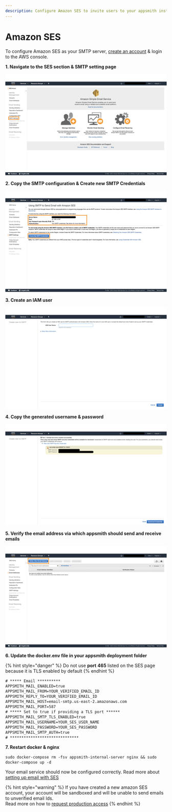 ```yaml
---
description: Configure Amazon SES to invite users to your appsmith installation
---
```


# Amazon SES

To configure Amazon SES as your SMTP server, [create an account](https://aws.amazon.com/console/) & login to the AWS console.

**1. Navigate to the SES section & SMTP setting page**

![Click to expand](/.gitbook/assets/aws-ses.png)

**2. Copy the SMTP configuration & Create new SMTP Credentials**

![Click to expand](../../.gitbook/assets/aws-smtp-config.png)

**3. Create an IAM user**

![Click to expand](../../.gitbook/assets/aws-ses-iam.png)

**4. Copy the generated username & password**

![Click to expand](../../.gitbook/assets/aws-smtp-creds.png)

**5. Verify the email address via which appsmith should send and receive emails**

![](../../.gitbook/assets/aws-verify-email.png)

  
**6. Update the docker.env file in your appsmith deployment folder**

{% hint style="danger" %}
Do not use **port** **465** listed on the SES page because it is TLS enabled by default
{% endhint %}

```text
# ***** Email **********
APPSMITH_MAIL_ENABLED=true
APPSMITH_MAIL_FROM=YOUR_VERIFIED_EMAIL_ID
APPSMITH_REPLY_TO=YOUR_VERIFIED_EMAIL_ID
APPSMITH_MAIL_HOST=email-smtp.us-east-2.amazonaws.com
APPSMITH_MAIL_PORT=587
# ***** Set to true if providing a TLS port ******
APPSMITH_MAIL_SMTP_TLS_ENABLED=true
APPSMITH_MAIL_USERNAME=YOUR_SES_USER_NAME
APPSMITH_MAIL_PASSWORD=YOUR_SES_PASSWORD
APPSMITH_MAIL_SMTP_AUTH=true
# ******************************
```

**7. Restart docker & nginx**

```text
sudo docker-compose rm -fsv appsmith-internal-server nginx && sudo docker-compose up -d 
```

Your email service should now be configured correctly. Read more about [setting up email with SES](https://docs.aws.amazon.com/ses/latest/DeveloperGuide/send-email-set-up.html)

{% hint style="warning" %}
If you have created a new amazon SES account, your account will be sandboxed and will be unable to send emails to unverified email Ids.   
Read more on how to [request production access](https://docs.aws.amazon.com/ses/latest/DeveloperGuide/request-production-access.html)
{% endhint %}

